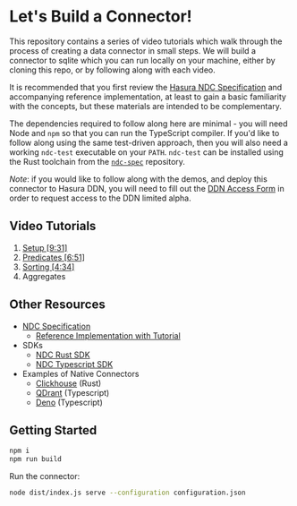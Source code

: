 # Let's Build a Connector!

This repository contains a series of video tutorials which walk through the process of creating a data connector in small steps. We will build a connector to sqlite which you can run locally on your machine, either by cloning this repo, or by following along with each video.

It is recommended that you first review the [Hasura NDC Specification](http://hasura.github.io/ndc-spec/) and accompanying reference implementation, at least to gain a basic familiarity with the concepts, but these materials are intended to be complementary.

The dependencies required to follow along here are minimal - you will need Node and `npm` so that you can run the TypeScript compiler. If you'd like to follow along using the same test-driven approach, then you will also need a working `ndc-test` executable on your `PATH`. `ndc-test` can be installed using the Rust toolchain from the [`ndc-spec`](https://github.com/hasura/ndc-spec) repository.

_Note_: if you would like to follow along with the demos, and deploy this connector to Hasura DDN, you will need to fill out the [DDN Access Form](https://forms.gle/LkQWEDVryWPfYJzh6) in order to request access to the DDN limited alpha.

## Video Tutorials

1. [Setup \[9:31\]](videos/1/README.markdown)
1. [Predicates \[6:51\]](videos/2/README.markdown)
1. [Sorting \[4:34\]](videos/3/README.markdown)
1. Aggregates

## Other Resources

- [NDC Specification](https://hasura.github.io/ndc-spec/specification/)
  - [Reference Implementation with Tutorial](https://github.com/hasura/ndc-spec/tree/main/ndc-reference/tests)
- SDKs
  - [NDC Rust SDK](https://github.com/hasura/ndc-hub)
  - [NDC Typescript SDK](https://github.com/hasura/ndc-sdk-typescript) 
- Examples of Native Connectors
  - [Clickhouse](https://github.com/hasura/ndc-clickhouse) (Rust)
  - [QDrant](https://github.com/hasura/ndc-qdrant) (Typescript)
  - [Deno](https://github.com/hasura/ndc-typescript-deno) (Typescript)

## Getting Started

```sh
npm i
npm run build
```

Run the connector:

```sh
node dist/index.js serve --configuration configuration.json
```